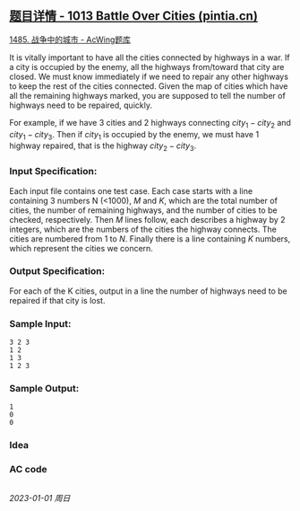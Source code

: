## [题目详情 - 1013 Battle Over Cities (pintia.cn)](https://pintia.cn/problem-sets/994805342720868352/exam/problems/994805500414115840)

[1485. 战争中的城市 - AcWing题库](https://www.acwing.com/problem/content/1487/)

It is vitally important to have all the cities connected by highways in a war. If a city is occupied by the enemy, all the highways from/toward that city are closed. We must know immediately if we need to repair any other highways to keep the rest of the cities connected. Given the map of cities which have all the remaining highways marked, you are supposed to tell the number of highways need to be repaired, quickly.

For example, if we have 3 cities and 2 highways connecting $city_1-city_2$ and $city_1-city_3$. Then if $city_1$ is occupied by the enemy, we must have 1 highway repaired, that is the highway $city_2-city_3$.

### Input Specification:

Each input file contains one test case. Each case starts with a line containing 3 numbers N (<1000), $M$ and $K$, which are the total number of cities, the number of remaining highways, and the number of cities to be checked, respectively. Then $M$ lines follow, each describes a highway by 2 integers, which are the numbers of the cities the highway connects. The cities are numbered from 1 to $N$. Finally there is a line containing $K$ numbers, which represent the cities we concern.

### Output Specification:

For each of the K cities, output in a line the number of highways need to be repaired if that city is lost.

### Sample Input:

```in
3 2 3
1 2
1 3
1 2 3
```

### Sample Output:

```out
1
0
0
```

### Idea



### AC code

```cpp
```


*2023-01-01 周日*